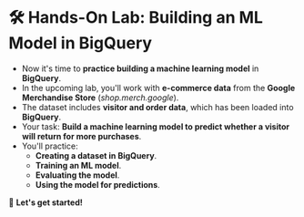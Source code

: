 # 🛠️ **Hands-On Lab: Building an ML Model in BigQuery**

- Now it's time to **practice building a machine learning model** in **BigQuery**.  
- In the upcoming lab, you'll work with **e-commerce data** from the **Google Merchandise Store** (*shop.merch.google*).  
- The dataset includes **visitor and order data**, which has been loaded into **BigQuery**.  
- Your task: **Build a machine learning model to predict whether a visitor will return for more purchases**.  
- You'll practice:  
  - **Creating a dataset in BigQuery**.  
  - **Training an ML model**.  
  - **Evaluating the model**.  
  - **Using the model for predictions**.  

🚀 **Let's get started!**  
